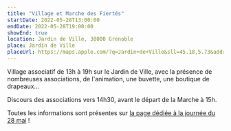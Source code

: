 ```yaml
---
title: "Village et Marche des Fiertés"
startDate: 2022-05-28T13:00:00
endDate: 2022-05-28T19:00:00
showEnd: true
location: Jardin de Ville, 38000 Grenoble
place: Jardin de Ville
placeUrl: https://maps.apple.com/?q=Jardin+de+Ville&sll=45.18,5.73&address=Jardin+de+Ville+38000+Grenoble
---
```


Village associatif de 13h à 19h sur le Jardin de Ville, avec la présence de nombreuses associations, de l'animation, une buvette, une boutique de drapeaux…

Discours des associations vers 14h30, avant le départ de la Marche à 15h.

Toutes les informations sont présentes sur [la page dédiée à la journée du 28 mai](/edition-2022/28-mai) !
